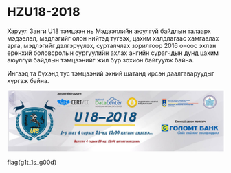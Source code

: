 # HZU18-2018
Харуул Занги U18 тэмцээн нь Мэдээллийн аюулгүй байдлын талаарх мэдээлэл, мэдлэгийг олон нийтэд түгээх, цахим халдлагаас хамгаалах арга, мэдлэгийг дэлгэрүүлэх, сурталчлах зорилгоор 2016 оноос эхлэн ерөнхий боловсролын сургуулийн ахлах ангийн сурагчдын дунд цахим аюулгүй байдлын тэмцээнийг жил бүр зохион байгуулж байна.

Ингээд та бүхэнд тус тэмцээний эхний шатанд ирсэн даалгаваруудыг хүргэж байна.

![HZU18](https://raw.githubusercontent.com/enhbold/HZU18-2018/master/30740533_2041684549438026_8946829065579397120_o.jpg)

flag{g1t_1s_g00d}
